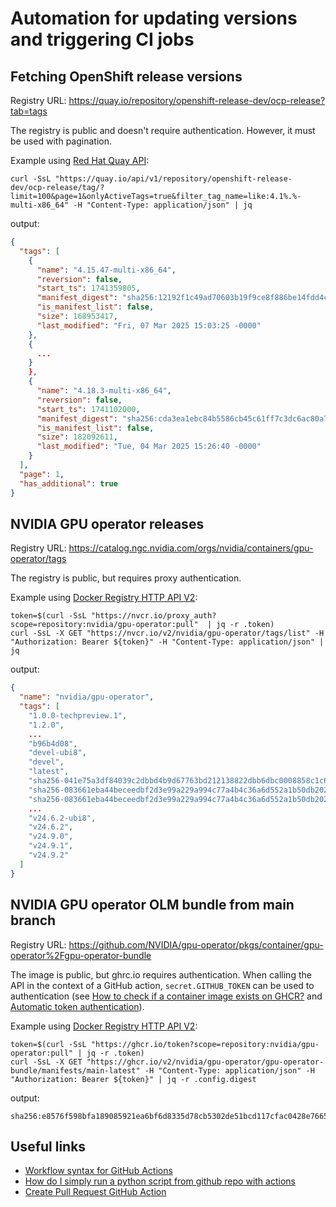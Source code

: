 # Automation for updating versions and triggering CI jobs

## Fetching OpenShift release versions

Registry URL: https://quay.io/repository/openshift-release-dev/ocp-release?tab=tags

The registry is public and doesn't require authentication. However, it must be used with pagination.

Example using [Red Hat Quay API](https://docs.redhat.com/en/documentation/red_hat_quay/latest/html-single/red_hat_quay_api_guide/index):

```console
curl -SsL "https://quay.io/api/v1/repository/openshift-release-dev/ocp-release/tag/?limit=100&page=1&onlyActiveTags=true&filter_tag_name=like:4.1%.%-multi-x86_64" -H "Content-Type: application/json" | jq
```

output:

```json
{
  "tags": [
    {
      "name": "4.15.47-multi-x86_64",
      "reversion": false,
      "start_ts": 1741359805,
      "manifest_digest": "sha256:12192f1c49ad70603b19f9ce8f886be14fdd4cf275dfdc2c9c867edf7f2f792d",
      "is_manifest_list": false,
      "size": 168953417,
      "last_modified": "Fri, 07 Mar 2025 15:03:25 -0000"
    },
    {
      ...
    }
    },
    {
      "name": "4.18.3-multi-x86_64",
      "reversion": false,
      "start_ts": 1741102000,
      "manifest_digest": "sha256:cda3ea1ebc84b5586cb45c61ff7c3dc6ac80a734adee9fb0c0a7d170029058da",
      "is_manifest_list": false,
      "size": 182092611,
      "last_modified": "Tue, 04 Mar 2025 15:26:40 -0000"
    }
  ],
  "page": 1,
  "has_additional": true
}
```

## NVIDIA GPU operator releases

Registry URL: https://catalog.ngc.nvidia.com/orgs/nvidia/containers/gpu-operator/tags

The registry is public, but requires proxy authentication.

Example using [Docker Registry HTTP API V2](https://docker-docs.uclv.cu/registry/spec/api/):

```console
token=$(curl -SsL "https://nvcr.io/proxy_auth?scope=repository:nvidia/gpu-operator:pull"  | jq -r .token)
curl -SsL -X GET "https://nvcr.io/v2/nvidia/gpu-operator/tags/list" -H "Authorization: Bearer ${token}" -H "Content-Type: application/json" | jq
```

output:

```json
{
  "name": "nvidia/gpu-operator",
  "tags": [
    "1.0.0-techpreview.1",
    "1.2.0",
    ...
    "b96b4d08",
    "devel-ubi8",
    "devel",
    "latest",
    "sha256-041e75a3df84039c2dbbd4b9d67763bd212138822dbb6dbc0008858c1c6eff8d.sig",
    "sha256-083661eba44beceedbf2d3e99a229a994c77a4b4c36a6d552a1b50db2022f12a.sbom",
    "sha256-083661eba44beceedbf2d3e99a229a994c77a4b4c36a6d552a1b50db2022f12a.vex",
    ...
    "v24.6.2-ubi8",
    "v24.6.2",
    "v24.9.0",
    "v24.9.1",
    "v24.9.2"
  ]
}
```

## NVIDIA GPU operator OLM bundle from main branch

Registry URL: https://github.com/NVIDIA/gpu-operator/pkgs/container/gpu-operator%2Fgpu-operator-bundle

The image is public, but ghrc.io requires authentication. When calling the API in the context of a GitHub action, `secret.GITHUB_TOKEN` can be used to authentication
(see [How to check if a container image exists on GHCR?](https://github.com/orgs/community/discussions/26279) and [Automatic token authentication](https://docs.github.com/en/actions/security-for-github-actions/security-guides/automatic-token-authentication)).

Example using [Docker Registry HTTP API V2](https://docker-docs.uclv.cu/registry/spec/api/):

```console
token=$(curl -SsL "https://ghcr.io/token?scope=repository:nvidia/gpu-operator:pull" | jq -r .token)
curl -SsL -X GET "https://ghcr.io/v2/nvidia/gpu-operator/gpu-operator-bundle/manifests/main-latest" -H "Content-Type: application/json" -H "Authorization: Bearer ${token}" | jq -r .config.digest
```

output:

```console
sha256:e8576f598bfa189085921ea6bf6d8335d78cb5302de51bcd117cfac0428e7665
```

## Useful links

* [Workflow syntax for GitHub Actions](https://docs.github.com/en/actions/writing-workflows/workflow-syntax-for-github-actions)
* [How do I simply run a python script from github repo with actions](https://stackoverflow.com/questions/70458458/how-do-i-simply-run-a-python-script-from-github-repo-with-actions)
* [Create Pull Request GitHub Action](https://github.com/marketplace/actions/create-pull-request)
